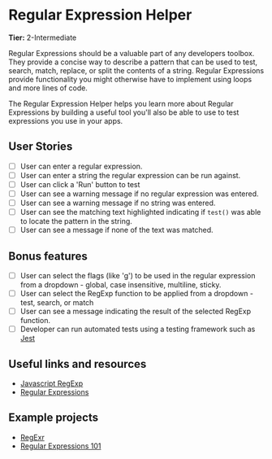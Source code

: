 # Regular Expression Helper

**Tier:** 2-Intermediate

Regular Expressions should be a valuable part of any developers toolbox. They
provide a concise way to describe a pattern that can be used to test, search, 
match, replace, or split the contents of a 
string. Regular Expressions provide functionality you might otherwise have to
implement using loops and more lines of code.

The Regular Expression Helper helps you learn more about Regular Expressions
by building a useful tool you'll also be able to use to test expressions
you use in your apps.

## User Stories

-   [ ] User can enter a regular expression.
-   [ ] User can enter a string the regular expression can be run against.
-   [ ] User can click a 'Run' button to test
-   [ ] User can see a warning message if no regular expression was entered.
-   [ ] User can see a warning message if no string was entered.
-   [ ] User can see the matching text highlighted indicating if `test()` was able to locate the pattern in the string.
-   [ ] User can see a message if none of the text was matched.

## Bonus features

-   [ ] User can select the flags (like 'g') to be used in the regular expression from a dropdown - global, case insensitive, multiline, sticky.
-   [ ] User can select the RegExp function to be applied from a dropdown - test, search, or match
-   [ ] User can see a message indicating the result of the selected RegExp function.
-   [ ] Developer can run automated tests using a testing framework such as
[Jest](https://jestjs.io/)

## Useful links and resources

- [Javascript RegExp](https://developer.mozilla.org/en-US/docs/Web/JavaScript/Reference/Global_Objects/RegExp)
- [Regular Expressions](https://developer.mozilla.org/en-US/docs/Web/JavaScript/Guide/Regular_Expressions)

## Example projects

- [RegExr](https://regexr.com/)
- [Regular Expressions 101](https://regex101.com/)